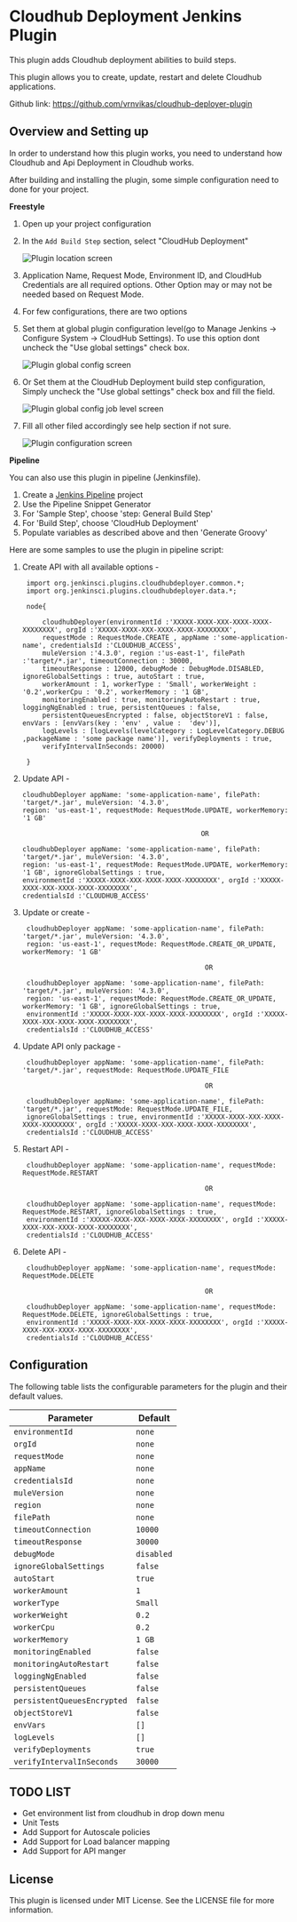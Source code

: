 # Cloudhub Deployment Jenkins Plugin

This plugin adds Cloudhub deployment abilities to build steps.

This plugin allows you to create, update, restart and delete Cloudhub applications.

Github link: https://github.com/vrnvikas/cloudhub-deployer-plugin

## Overview and Setting up

In order to understand how this plugin works, you need to understand how Cloudhub and Api Deployment in Cloudhub works.

After building and installing the plugin, some simple configuration need to done for your project.

**Freestyle**

1. Open up your project configuration
1. In the `Add Build Step` section, select "CloudHub Deployment"

    ![Plugin location screen](img/plugin_location.PNG)

1. Application Name, Request Mode, Environment ID, and CloudHub Credentials are all
required options. Other Option may or may not be needed based on Request Mode.
1. For few configurations, there are two options
  1. Set them at global plugin configuration level(go to Manage Jenkins -> Configure System -> CloudHub Settings).
  To use this option dont uncheck the "Use global settings" check box.
     
     ![Plugin global config screen](img/plugin_global_config.PNG)
     
  1. Or Set them at the CloudHub Deployment build step configuration, Simply uncheck the "Use global settings" check box 
  and fill the field.
  
     ![Plugin global config job level screen](img/plugin_global_config_job_level.PNG)
     
1. Fill all other filed accordingly see help section if not sure.
   
     ![Plugin configuration screen](img/plugin_configuration.PNG)

**Pipeline**

You can also use this plugin in pipeline (Jenkinsfile). 

1.  Create a [Jenkins Pipeline](https://wiki.jenkins-ci.org/display/JENKINS/Pipeline+Plugin) project
1.  Use the Pipeline Snippet Generator
1.  For 'Sample Step', choose 'step: General Build Step'
1.  For 'Build Step', choose 'CloudHub Deployment'
1.  Populate variables as described above and then 'Generate Groovy'

Here are some samples to use the plugin in pipeline script:

1. Create API with all available options - 
        
        import org.jenkinsci.plugins.cloudhubdeployer.common.*;
        import org.jenkinsci.plugins.cloudhubdeployer.data.*;

        node{

            cloudhubDeployer(environmentId :'XXXXX-XXXX-XXX-XXXX-XXXX-XXXXXXXX', orgId :'XXXXX-XXXX-XXX-XXXX-XXXX-XXXXXXXX', 
            requestMode : RequestMode.CREATE , appName :'some-application-name', credentialsId :'CLOUDHUB_ACCESS', 
            muleVersion :'4.3.0', region :'us-east-1', filePath :'target/*.jar', timeoutConnection : 30000, 
            timeoutResponse : 12000, debugMode : DebugMode.DISABLED, ignoreGlobalSettings : true, autoStart : true, 
            workerAmount : 1, workerType : 'Small', workerWeight : '0.2',workerCpu : '0.2', workerMemory : '1 GB', 
            monitoringEnabled : true, monitoringAutoRestart : true, loggingNgEnabled : true, persistentQueues : false, 
            persistentQueuesEncrypted : false, objectStoreV1 : false, envVars : [envVars(key : 'env' , value :  'dev')], 
            logLevels : [logLevels(levelCategory : LogLevelCategory.DEBUG ,packageName : 'some package name')], verifyDeployments : true, 
            verifyIntervalInSeconds: 20000)
        
        }

1. Update API -

       cloudhubDeployer appName: 'some-application-name', filePath: 'target/*.jar', muleVersion: '4.3.0', 
       region: 'us-east-1', requestMode: RequestMode.UPDATE, workerMemory: '1 GB'
       
                                                    OR
                                                    
       cloudhubDeployer appName: 'some-application-name', filePath: 'target/*.jar', muleVersion: '4.3.0', 
       region: 'us-east-1', requestMode: RequestMode.UPDATE, workerMemory: '1 GB', ignoreGlobalSettings : true,
       environmentId :'XXXXX-XXXX-XXX-XXXX-XXXX-XXXXXXXX', orgId :'XXXXX-XXXX-XXX-XXXX-XXXX-XXXXXXXX', 
       credentialsId :'CLOUDHUB_ACCESS'
       
1. Update or create - 
        
        cloudhubDeployer appName: 'some-application-name', filePath: 'target/*.jar', muleVersion: '4.3.0', 
        region: 'us-east-1', requestMode: RequestMode.CREATE_OR_UPDATE, workerMemory: '1 GB'
        
                                                     OR
        
        cloudhubDeployer appName: 'some-application-name', filePath: 'target/*.jar', muleVersion: '4.3.0', 
        region: 'us-east-1', requestMode: RequestMode.CREATE_OR_UPDATE, workerMemory: '1 GB', ignoreGlobalSettings : true, 
        environmentId :'XXXXX-XXXX-XXX-XXXX-XXXX-XXXXXXXX', orgId :'XXXXX-XXXX-XXX-XXXX-XXXX-XXXXXXXX', 
        credentialsId :'CLOUDHUB_ACCESS'
        
        
        
1. Update API only package -
        
        cloudhubDeployer appName: 'some-application-name', filePath: 'target/*.jar', requestMode: RequestMode.UPDATE_FILE
        
                                                     OR
                                                     
        cloudhubDeployer appName: 'some-application-name', filePath: 'target/*.jar', requestMode: RequestMode.UPDATE_FILE,
        ignoreGlobalSettings : true, environmentId :'XXXXX-XXXX-XXX-XXXX-XXXX-XXXXXXXX', orgId :'XXXXX-XXXX-XXX-XXXX-XXXX-XXXXXXXX', 
        credentialsId :'CLOUDHUB_ACCESS'
        
1. Restart API -
        
        cloudhubDeployer appName: 'some-application-name', requestMode: RequestMode.RESTART
        
                                                     OR
        
        cloudhubDeployer appName: 'some-application-name', requestMode: RequestMode.RESTART, ignoreGlobalSettings : true, 
        environmentId :'XXXXX-XXXX-XXX-XXXX-XXXX-XXXXXXXX', orgId :'XXXXX-XXXX-XXX-XXXX-XXXX-XXXXXXXX', 
        credentialsId :'CLOUDHUB_ACCESS'
        
1. Delete API -
        
        cloudhubDeployer appName: 'some-application-name', requestMode: RequestMode.DELETE
        
                                                     OR
        
        cloudhubDeployer appName: 'some-application-name', requestMode: RequestMode.DELETE, ignoreGlobalSettings : true, 
        environmentId :'XXXXX-XXXX-XXX-XXXX-XXXX-XXXXXXXX', orgId :'XXXXX-XXXX-XXX-XXXX-XXXX-XXXXXXXX', 
        credentialsId :'CLOUDHUB_ACCESS'

## Configuration

The following table lists the configurable parameters for the plugin and their default values.

| Parameter                   |  Default                                                    |
| ----------------------------|  -----------------------------------------------------------|
| `environmentId`             |  `none`                                                     |
| `orgId`                     |  `none`                                                     |
| `requestMode`               |  `none`                                                     |
| `appName`                   |  `none`                                                     |
| `credentialsId`             |  `none`                                                     |
| `muleVersion`               |  `none`                                                     |
| `region`                    |  `none`                                                     |
| `filePath`                  |  `none`                                                     |
| `timeoutConnection`         |  `10000`                                                    |
| `timeoutResponse`           |  `30000`                                                    |
| `debugMode`                 |  `disabled`                                                 |
| `ignoreGlobalSettings`      |  `false`                                                    |
| `autoStart`                 |  `true`                                                     |
| `workerAmount`              |  `1`                                                        |
| `workerType`                |  `Small`                                                    |
| `workerWeight`              |  `0.2`                                                      |
| `workerCpu`                 |  `0.2`                                                      |
| `workerMemory`              |  `1 GB`                                                     |
| `monitoringEnabled`         |  `false`                                                    |
| `monitoringAutoRestart`     |  `false`                                                    |
| `loggingNgEnabled`          |  `false`                                                    |
| `persistentQueues`          |  `false`                                                    |
| `persistentQueuesEncrypted` |  `false`                                                    |
| `objectStoreV1`             |  `false`                                                    |
| `envVars`                   |  `[]`                                                       |
| `logLevels`                 |  `[]`                                                       |
| `verifyDeployments`         |  `true`                                                     |
| `verifyIntervalInSeconds`   |  `30000`                                                    |




## TODO LIST

  * Get environment list from cloudhub in drop down menu
  * Unit Tests
  * Add Support for Autoscale policies
  * Add Support for Load balancer mapping
  * Add Support for API manger
        
License
-------

This plugin is licensed under MIT License. See the LICENSE file for more information.